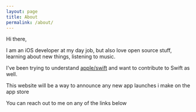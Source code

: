 ```yaml
---
layout: page
title: About
permalink: /about/
---
```


Hi there,

I am an iOS developer at my day job, but also love open source stuff, learning about new things, listening to music.

I've been trying to understand [apple/swift][apple-swift] and want to contribute to Swift as well.

This website will be a way to announce any new app launches i make on the app store

You can reach out to me on any of the links below

[apple-swift]: https://github.com/apple/swift